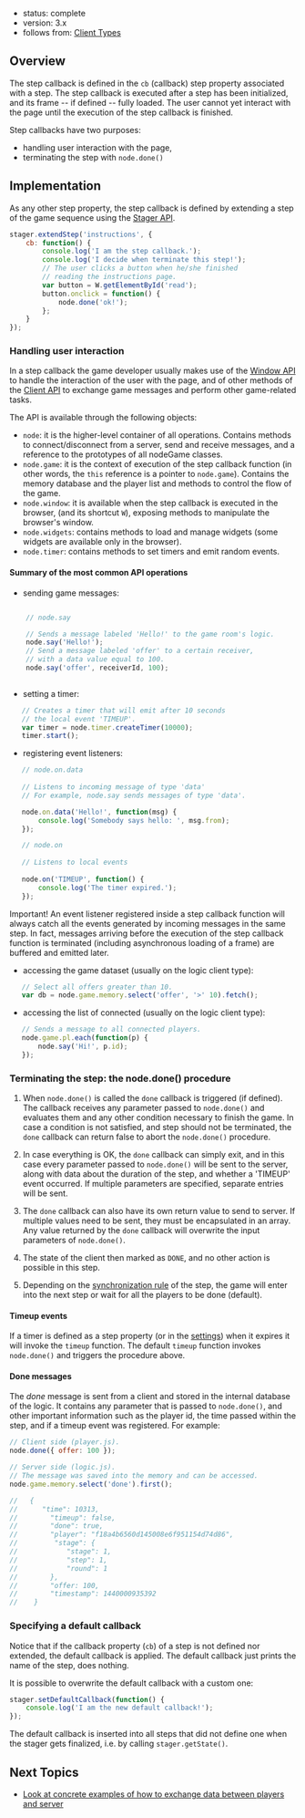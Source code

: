 - status: complete
- version: 3.x
- follows from: [Client Types](Client-Types-v3)

## Overview

The step callback is defined in the `cb` (callback) step property
associated with a step. The step callback is executed after a step has
been initialized, and its frame -- if defined -- fully loaded. The
user cannot yet interact with the page until the execution of the step
callback is finished.

Step callbacks have two purposes:

- handling user interaction with the page,
- terminating the step with `node.done()`

## Implementation

As any other step property, the step callback is defined by extending
a step of the game sequence using the [Stager API](Stager-API-v3).

```javascript
stager.extendStep('instructions', {
    cb: function() {
        console.log('I am the step callback.');
        console.log('I decide when terminate this step!');
        // The user clicks a button when he/she finished
        // reading the instructions page.
        var button = W.getElementById('read');
        button.onclick = function() {
            node.done('ok!');
        };
    }
});
```

### Handling user interaction

In a step callback the game developer usually makes use of the
[Window API](Window-API-v3) to handle the interaction of the user with
the page, and of other methods of the [Client API](Client-API-v3) to
exchange game messages and perform other game-related tasks.

The API is available through the following objects:

- `node`: it is the higher-level container of all operations. Contains
  methods to connect/disconnect from a server, send and receive
  messages, and a reference to the prototypes of all nodeGame classes.
- `node.game`: it is the context of execution of the step callback
function (in other words, the `this` reference is a pointer to
`node.game`). Contains the memory database and the player list and
methods to control the flow of the game.
- `node.window`: it is available when the step callback is executed in
 the browser, (and its shortcut `W`), exposing methods to manipulate
 the browser's window.
- `node.widgets`: contains methods to load and manage widgets (some
  widgets are available only in the browser).
- `node.timer`: contains methods to set timers and emit random events.

#### Summary of the most common API operations

* sending game messages: 

```javascript

    // node.say

    // Sends a message labeled 'Hello!' to the game room's logic.
    node.say('Hello!');
    // Send a message labeled 'offer' to a certain receiver,
    // with a data value equal to 100.
    node.say('offer', receiverId, 100);
    
```


* setting a timer:

```javascript
   // Creates a timer that will emit after 10 seconds
   // the local event 'TIMEUP'.
   var timer = node.timer.createTimer(10000);
   timer.start();
```

* registering event listeners:

```javascript
   // node.on.data
   
   // Listens to incoming message of type 'data'
   // For example, node.say sends messages of type 'data'.

   node.on.data('Hello!', function(msg) {
       console.log('Somebody says hello: ', msg.from);
   });   

   // node.on
   
   // Listens to local events
   
   node.on('TIMEUP', function() {
       console.log('The timer expired.');
   }); 
```

Important! An event listener registered inside a step callback
function will always catch all the events generated by incoming
messages in the same step. In fact, messages arriving before the
execution of the step callback function is terminated (including
asynchronous loading of a frame) are buffered and emitted later.

* accessing the game dataset (usually on the logic client type):

```javascript
   // Select all offers greater than 10.
   var db = node.game.memory.select('offer', '>' 10).fetch();
```

* accessing the list of connected (usually on the logic client type):

```javascript
   // Sends a message to all connected players.
   node.game.pl.each(function(p) {
       node.say('Hi!', p.id);
   });
```

### Terminating the step: the node.done() procedure

1. When `node.done()` is called the `done` callback is triggered (if
defined). The callback receives any parameter passed to `node.done()`
and evaluates them and any other condition necessary to finish the
game. In case a condition is not satisfied, and step should not be
terminated, the `done` callback can return false to abort the
`node.done()` procedure. 

2. In case everything is OK, the `done` callback can simply exit, and
in this case every parameter passed to `node.done()` will be sent to
the server, along with data about the duration of the step, and
whether a 'TIMEUP' event occurred. If multiple parameters are
specified, separate entries will be sent.

3. The `done` callback can also have its own return value to send to
server. If multiple values need to be sent, they must be encapsulated
in an array. Any value returned by the `done` callback will overwrite
the input parameters of `node.done()`.

4. The state of the client then marked as `DONE`, and no other action
is possible in this step.

5. Depending on the [synchronization rule](Synchronization-v3) of the
step, the game will enter into the next step or wait for all the
players to be done (default).


#### Timeup events

If a timer is defined as a step property (or in the
[settings](Settings-and-Treatments-v3)) when it expires it will invoke
the `timeup` function. The default `timeup` function invokes
`node.done()` and triggers the procedure above.


#### Done messages

The _done_ message is sent from a client and stored in the internal
database of the logic. It contains any parameter that is passed to
`node.done()`, and other important information such as the player id,
the time passed within the step, and if a timeup event was
registered. For example:


```javascript
// Client side (player.js).
node.done({ offer: 100 });

// Server side (logic.js).
// The message was saved into the memory and can be accessed.
node.game.memory.select('done').first();

//   {
//      "time": 10313,
//        "timeup": false,
//        "done": true,
//        "player": "f18a4b6560d145008e6f951154d74d86",
//         "stage": {
//            "stage": 1,
//            "step": 1,
//            "round": 1
//        },
//        "offer: 100,
//        "timestamp": 1440000935392
//    }
```
### Specifying a default callback

Notice that if the callback property (`cb`) of a step is not defined
nor extended, the default callback is applied. The default callback
just prints the name of the step, does nothing.

It is possible to overwrite the default callback with a custom one:

```javascript
stager.setDefaultCallback(function() {
    console.log('I am the new default callback!');
});
```

The default callback is inserted into all steps that did not define
one when the stager gets finalized, i.e. by calling
`stager.getState()`.

## Next Topics

* [Look at concrete examples of how to exchange data between players and server](Data-Exchange-Examples-v3) 
